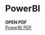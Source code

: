 # PowerBI

**OPEN PDF**\
[PowerBI PDF](https://docs.google.com/viewer?url=https://raw.githubusercontent.com/WinHw/PowerBI/master/Power%20BI.pdf)
